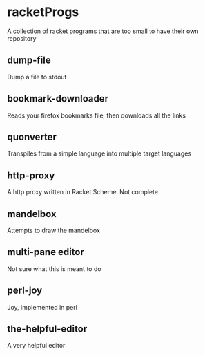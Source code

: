 # racketProgs
A collection of racket programs that are too small to have their own repository

## dump-file

Dump a file to stdout

## bookmark-downloader

Reads your firefox bookmarks file, then downloads all the links

## quonverter

Transpiles from a simple language into multiple target languages

## http-proxy

A http proxy written in Racket Scheme.  Not complete.

## mandelbox

Attempts to draw the mandelbox

## multi-pane editor

Not sure what this is meant to do

## perl-joy

Joy, implemented in perl

## the-helpful-editor

A very helpful editor

